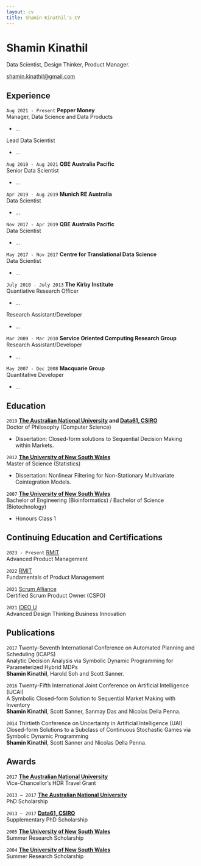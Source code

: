 ```yaml
---
layout: cv
title: Shamin Kinathil's CV
---
```

# Shamin Kinathil
Data Scientist, Design Thinker, Product Manager.

<div id="webaddress">
<a href="shamin.kinathil@gmail.com">shamin.kinathil@gmail.com</a>
</div>


## Experience

`Aug 2021 - Present` __Pepper Money__<br>
Manager, Data Science and Data Products

- ...

Lead Data Scientist

- ...

`Aug 2019 - Aug 2021` __QBE Australia Pacific__<br>
Senior Data Scientist

- ...

`Apr 2019 - Aug 2019` __Munich RE Australia__<br>
Data Scientist

- ...

`Nov 2017 - Apr 2019` __QBE Australia Pacific__<br>
Data Scientist

- ...

`May 2017 - Nov 2017` __Centre for Translational Data Science__<br>
Data Scientist

- ...

`July 2010 - July 2013` __The Kirby Institute__<br>
Quantiative Research Officer

- ...

Research Assistant/Developer

- ...

`Mar 2009 - Mar 2010` __Service Oriented Computing Research Group__<br>
Research Assistant/Developer

- ...

`May 2007 - Dec 2008` __Macquarie Group__<br>
Quantitative Developer

- ...


## Education

`2019`
__[The Australian National University] and [Data61, CSIRO]__<br>
Doctor of Philosophy (Computer Science)

- Dissertation: Closed-form solutions to Sequential Decision Making within Markets.

`2012`
__[The University of New South Wales]__<br>
Master of Science (Statistics)

- Dissertation: Nonlinear Filtering for Non-Stationary Multivariate Cointegration Models.

`2007`
__[The University of New South Wales]__<br>
Bachelor of Engineering (Bioinformatics) / Bachelor of Science (Biotechnology)

- Honours Class 1

## Continuing Education and Certifications

`2023 - Present` [RMIT]<br>
Advanced Product Management

`2022` [RMIT]<br>
Fundamentals of Product Management

`2021` [Scrum Alliance]<br>
Certified Scrum Product Owner (CSPO)

`2021` [IDEO U]<br>
Advanced Design Thinking
Business Innovation



## Publications

 `2017` Twenty-Seventh International Conference on Automated Planning and Scheduling (ICAPS)<br>
Analytic Decision Analysis via Symbolic Dynamic Programming for Parameterized Hybrid MDPs<br>
__Shamin Kinathil__, Harold Soh and Scott Sanner.<br>
<!-- Twenty-Seventh International Conference on Automated Planning and Scheduling, ICAPS 2017. -->
 
`2016` Twenty-Fifth International Joint Conference on Artificial Intelligence (IJCAI)<br>
A Symbolic Closed-form Solution to Sequential Market Making with Inventory<br>
__Shamin Kinathil__, Scott Sanner, Sanmay Das and Nicolas Della Penna.<br>
<!-- Twenty-Fifth International Joint Conference on Artificial Intelligence, IJCAI 2016. -->

`2014` Thirtieth Conference on Uncertainty in Artificial Intelligence (UAI)<br>
Closed-form Solutions to a Subclass of Continuous Stochastic Games via Symbolic Dynamic Programming<br>
__Shamin Kinathil__, Scott Sanner and Nicolas Della Penna.<br>
<!-- Thirtieth Conference on Uncertainty in Artificial Intelligence, UAI 2014. -->


## Awards

`2017` __[The Australian National University]__<br>
Vice-Chancellor’s HDR Travel Grant
 
`2013 – 2017` __[The Australian National University]__<br>
PhD Scholarship
 
`2013 – 2017` __[Data61, CSIRO]__<br>
Supplementary PhD Scholarship
 
`2005` __[The University of New South Wales]__<br>
Summer Research Scholarship
 
`2004` __[The University of New South Wales]__<br>
Summer Research Scholarship
 
[The Australian National University]: https://anu.edu.au/
[Data61, CSIRO]: https://data61.csiro.au/
[The University of New South Wales]: https://www.unsw.edu.au/
[RMIT]: https://www.rmit.edu.au/
[Scrum Alliance]: https://www.scrumalliance.org/
[IDEO U]: https://www.ideou.com/


<!-- ### Footer

Last updated: May 2013 -->


